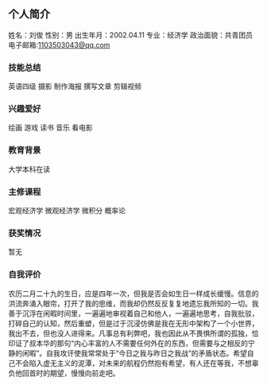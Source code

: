 ## 个人简介

姓名：刘俊                   性别：男       出生年月：2002.04.11         专业：经济学       政治面貌：共青团员            电子邮箱:1103503043@qq.com

### 技能总结

英语四级          摄影        制作海报           撰写文章        剪辑视频     

### 兴趣爱好

绘画        游戏   读书        音乐   看电影       

### 教育背景

大学本科在读

### 主修课程

宏观经济学   微观经济学   微积分   概率论

### 获奖情况

暂无

### 自我评价

农历二月二十九的生日，应是四年一次，但我是否会如生日一样成长缓慢。信息的洪流奔涌入眼帘，打开了我的思维，而我却仍然反反复复地遗忘我所知的一切。我善于沉浮在闲暇时间里，一遍遍地审视着自己和他人，一遍遍地思考，自我批驳，打碎自己的认知，然后重塑，但是过于沉浸仿佛是我在无形中架构了一个小世界，我出不去，但也没人进得来。凡事总有利弊吧，我也因此从不畏惧所谓的孤独，恰印证了叔本华的那句“内心丰富的人不需要任何外在的东西，但需要与之相反的宁静的闲暇”。自我攻讦使我常常处于“今日之我与昨日之我战”的矛盾状态。希望自己不会陷入虚无主义的泥潭，对未来的航程仍然抱有希望，有人还在等我，不想辜负他回首时的期望，慢慢向前走吧。
